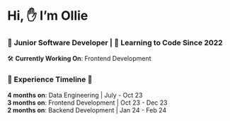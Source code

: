 # Hi, ✋ I’m Ollie

### 👶 **Junior Software Developer** | 🧠 **Learning to Code Since 2022**

🛠 **Currently Working On**: Frontend Development

### 🚶 Experience Timeline 🚶
**4 months on**: Data Engineering | July - Oct 23 \
**3 months on**: Frontend Development | Oct 23 - Dec 23 \
**2 months on**: Backend Development | Jan 24 - Feb 24
